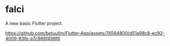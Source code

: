 # falci

A new basic Flutter project.

https://github.com/betuullm/Flutter-App/assets/76564800/d51a98c8-ec92-4009-83fe-a7c966f498f6
